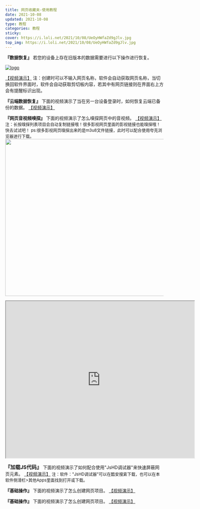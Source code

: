 ```yaml
---
title: 网页收藏夹-使用教程 
date: 2021-10-08
updated: 2021-10-08
type: 教程
categories: 教程
sticky: 
cover: https://i.loli.net/2021/10/08/UeOyHWfaZd9gJlv.jpg
top_img: https://i.loli.net/2021/10/08/UeOyHWfaZd9gJlv.jpg
---
```

**『数据恢复』**
若您的设备上存在旧版本的数据需要进行以下操作进行恢复。

[![logo](https://img-blog.csdnimg.cn/953ae4a029004894a98c1f481d660016.jpg)](http://segmentfault.com/)

 [【视频演示】](https://mp.weixin.qq.com/s/qaA2CuXa1FHB13nzLmZyRQ)
注：创建时可以不输入网页名称，软件会自动获取网页名称，当切换回软件界面时，软件会自动获取剪切板内容，若其中有网页链接则在界面右上方会有提醒标识出现。

**『云端数据恢复』**
下面的视频演示了当在另一台设备登录时，如何恢复云端已备份的数据。
 [【视频演示】](https://mp.weixin.qq.com/s/qaA2CuXa1FHB13nzLmZyRQ)

**『网页音视频嗅探』**
下面的视频演示了怎么嗅探网页中的音视频。
 [【视频演示】](https://mp.weixin.qq.com/s/qaA2CuXa1FHB13nzLmZyRQ)
<font size=2>注：长按嗅探列表项目会自动复制链接哦！很多影视网页里面的影视链接也能嗅探哦！快去试试吧！
ps:很多影视网页嗅探出来的是m3u8文件链接，此时可以配合使用夸克浏览器进行下载。</font>
<img height=500 width=800 src="https://img-blog.csdn.net/20180710104519355?watermark/2/text/aHR0cHM6Ly9ibG9nLmNzZG4ubmV0L2xzMTc5MjMwNDgzMA==/font/5a6L5L2T/fontsize/400/fill/I0JBQkFCMA==/dissolve/70">
<iframe height=500 width=600 src="https://pan.lwjsgzs.cn/api/v3/file/source/608/Screenrecorder-2021-08-17-20-00-25-498.mp4?sign=pOYBBB_5MQys5iHO1kUjxBL3LjvgvXbmdfgSp1cvwvg%3D%3A0">

<iframe 
    width="800" 
    height="450" 
    src="https://pan.lwjsgzs.cn/api/v3/file/source/608/Screenrecorder-2021-08-17-20-00-25-498.mp4?sign=pOYBBB_5MQys5iHO1kUjxBL3LjvgvXbmdfgSp1cvwvg%3D%3A0"
    frameborder="0" 
    allowfullscreen>
</iframe>

<font size=3>**『加载JS代码』**</font>
下面的视频演示了如何配合使用"JsHD调试器"来快速屏蔽网页元素。
 [【视频演示】](https://mp.weixin.qq.com/s/qaA2CuXa1FHB13nzLmZyRQ)
<font size=2>注：软件："JsHD调试器"可以在酷安搜索下载，也可以在本软件侧滑栏>其他Apps里面找到打开或下载。</font>

**『基础操作』**
下面的视频演示了怎么创建网页项目。
 [【视频演示】](https://mp.weixin.qq.com/s/qaA2CuXa1FHB13nzLmZyRQ)

**『基础操作』**
下面的视频演示了怎么创建网页项目。
 [【视频演示】](https://mp.weixin.qq.com/s/qaA2CuXa1FHB13nzLmZyRQ)


